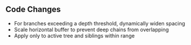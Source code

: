 ## Code Changes

- For branches exceeding a depth threshold, dynamically widen spacing
- Scale horizontal buffer to prevent deep chains from overlapping
- Apply only to active tree and siblings within range
